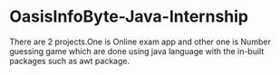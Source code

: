 # OasisInfoByte-Java-Internship
There are 2 projects.One is Online exam app and other one is Number guessing game which are done using java language with the in-built packages such as awt package. 
